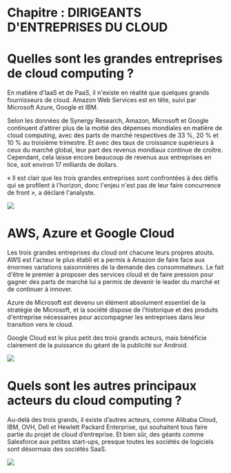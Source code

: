 # Chapitre : DIRIGEANTS D'ENTREPRISES DU CLOUD


# Quelles sont les grandes entreprises de cloud computing ?

En matière d'IaaS et de PaaS, il n'existe en réalité que quelques grands fournisseurs de cloud. Amazon Web Services est en tête, suivi par Microsoft Azure, Google et IBM.

Selon les données de Synergy Research, Amazon, Microsoft et Google continuent d’attirer plus de la moitié des dépenses mondiales en matière de cloud computing, avec des parts de marché respectives de 33 %, 20 % et 10 % au troisième trimestre. Et avec des taux de croissance supérieurs à ceux du marché global, leur part des revenus mondiaux continue de croître. Cependant, cela laisse encore beaucoup de revenus aux entreprises en lice, soit environ 17 milliards de dollars.

« Il est clair que les trois grandes entreprises sont confrontées à des défis qui se profilent à l'horizon, donc l'enjeu n'est pas de leur faire concurrence de front », a déclaré l'analyste.

![](https://i.imgur.com/AnELVnR.png)

# AWS, Azure et Google Cloud

Les trois grandes entreprises du cloud ont chacune leurs propres atouts. AWS est l'acteur le plus établi et a permis à Amazon de faire face aux énormes variations saisonnières de la demande des consommateurs. Le fait d'être le premier à proposer des services cloud et de faire pression pour gagner des parts de marché lui a permis de devenir le leader du marché et de continuer à innover.

Azure de Microsoft est devenu un élément absolument essentiel de la stratégie de Microsoft, et la société dispose de l'historique et des produits d'entreprise nécessaires pour accompagner les entreprises dans leur transition vers le cloud.

Google Cloud est le plus petit des trois grands acteurs, mais bénéficie clairement de la puissance du géant de la publicité sur Android.

![](https://i.imgur.com/zGdG2B9.png)

# Quels sont les autres principaux acteurs du cloud computing ?

Au-delà des trois grands, il existe d’autres acteurs, comme Alibaba Cloud, IBM, OVH, Dell et Hewlett Packard Enterprise, qui souhaitent tous faire partie du projet de cloud d’entreprise. Et bien sûr, des géants comme Salesforce aux petites start-ups, presque toutes les sociétés de logiciels sont désormais des sociétés SaaS.

![](https://i.imgur.com/SsEdd9j.jpg)
